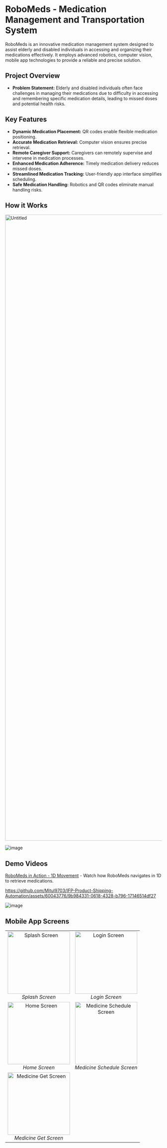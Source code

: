 # RoboMeds - Medication Management and Transportation System

RoboMeds is an innovative medication management system designed to assist elderly and disabled individuals in accessing and organizing their medications effectively. It employs advanced robotics, computer vision, mobile app technologies to provide a reliable and precise solution.

## Project Overview

- **Problem Statement:** Elderly and disabled individuals often face challenges in managing their medications due to difficulty in accessing and remembering specific medication details, leading to missed doses and potential health risks.


## Key Features

- **Dynamic Medication Placement:** QR codes enable flexible medication positioning.
- **Accurate Medication Retrieval:** Computer vision ensures precise retrieval.
- **Remote Caregiver Support:** Caregivers can remotely supervise and intervene in medication processes.
- **Enhanced Medication Adherence:** Timely medication delivery reduces missed doses.
- **Streamlined Medication Tracking:** User-friendly app interface simplifies scheduling.
- **Safe Medication Handling:** Robotics and QR codes eliminate manual handling risks.

## How it Works 


<img width="2008" alt="Untitled" src="https://github.com/Mitul9703/IFP-RoboMeds---Medication-Management-and-Transportation-System/assets/60043776/f8ebf7d9-cf36-4204-a951-f8f3edadc2fc">


![image](https://github.com/Mitul9703/IFP-RoboMeds---Medication-Management-and-Transportation-System/assets/60043776/75f382a7-87d7-4139-afd1-11149b957ee1)



## Demo Videos

[RoboMeds in Action - 1D Movement]([video_link_1]()) - Watch how RoboMeds navigates in 1D to retrieve medications.

https://github.com/Mitul9703/IFP-Product-Shipping-Automation/assets/60043776/9b984331-0618-4328-b796-17146514df27

![image](https://github.com/Mitul9703/IFP-RoboMeds---Medication-Management-and-Transportation-System/assets/60043776/a913993a-0d45-4311-bd01-d1db85443b79)



   
## Mobile App Screens

<table>
  <tr>
    <td align="center">
      <img src="https://github.com/Mitul9703/IFP-Product-Shipping-Automation/assets/60043776/eeab7d16-1380-40fe-b3a1-32d9dc59deb6" alt="Splash Screen" width="200" />
      <br />
      <em>Splash Screen</em>
    </td>
    <td align="center">
      <img src="https://github.com/Mitul9703/IFP-Product-Shipping-Automation/assets/60043776/7652d5f9-4430-40e0-a742-62b9de437487" alt="Login Screen" width="200" />
      <br />
      <em>Login Screen</em>
    </td>
  </tr>
  <tr>
    <td align="center">
      <img src="https://github.com/Mitul9703/IFP-Product-Shipping-Automation/assets/60043776/64c2a04a-ca5b-4680-bdc6-93f2b0d83ca4" alt="Home Screen" width="200" />
      <br />
      <em>Home Screen</em>
    </td>
    <td align="center">
      <img src="https://github.com/Mitul9703/IFP-Product-Shipping-Automation/assets/60043776/2eececc1-46a8-49c6-ad5e-4a2a4cabf37c" alt="Medicine Schedule Screen" width="200" />
      <br />
      <em>Medicine Schedule Screen</em>
    </td>
  </tr>
  <tr>
    <td align="center">
      <img src="https://github.com/Mitul9703/IFP-Product-Shipping-Automation/assets/60043776/efcc9bc9-6dc3-41cd-8893-f1e932c50364" alt="Medicine Get Screen" width="200" />
      <br />
      <em>Medicine Get Screen</em>
    </td>
    <!-- Add more images and descriptions as needed -->
  </tr>
</table>





